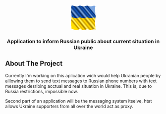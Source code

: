 <br />
<div align="center">
  <a href="https://github.com/Darklord89/TruthToRussia">
    <img src="Images/international-flag-ukraine-free-photo-ukraine-facts-gold-sunlight-transparent-png-507352.png" alt="Logo" width="80" height="80">
  </a>

  <h3 align="center">Application to inform Russian public about current situation in Ukraine</h3>
</div>

<!-- ABOUT THE PROJECT -->
## About The Project

Currently I'm working on this aplication wich would help Ukranian people by alllowing them to send text messages to Russian phone numbers with text messages desribing acctual and real situation in Ukraine. This is, due to Russia restrictions, impossible now.

Second part of an application will be the messaging system itselve, htat allows Ukraine supporters from all over the world act as proxy.
